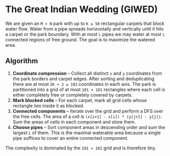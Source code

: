 # The Great Indian Wedding (GIWED)

We are given an `M × N` park with up to `K ≤ 50` rectangular carpets that block water
flow.  Water from a pipe spreads horizontally and vertically until it hits a carpet
or the park boundary.  With at most `L` pipes we may water at most `L` connected
regions of free ground.  The goal is to maximize the watered area.

## Algorithm

1. **Coordinate compression** – Collect all distinct `x` and `y` coordinates from
   the park borders and carpet edges.  After sorting and deduplicating there are
   at most `2K + 2 ≤ 102` coordinates in each axis.  The park is partitioned into
   a grid of at most `101 × 101` rectangles where each cell is either completely
   free or completely covered by carpets.
2. **Mark blocked cells** – For each carpet, mark all grid cells whose rectangle
   lies inside it as blocked.
3. **Connected components** – Iterate over the grid and perform a DFS over the
   free cells.  The area of a cell is `(x[i+1] - x[i]) * (y[j+1] - y[j])`.  Sum the
   areas of cells in each component and store them.
4. **Choose pipes** – Sort component areas in descending order and sum the
   largest `L` of them.  This is the maximal waterable area because a single pipe
   suffices to cover an entire connected component.

The complexity is dominated by the `101 × 101` grid and is therefore tiny.
